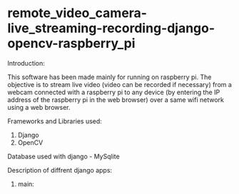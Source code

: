 # remote_video_camera-live_streaming-recording-django-opencv-raspberry_pi

Introduction:

This software has been made mainly for running on raspberry pi. The objective is to stream live video (video can be recorded if necessary) from a webcam 
connected with a raspberry pi to any device (by entering the IP address of the raspberry pi in the web browser) over a same wifi network using a web browser.

Frameworks and Libraries used:
  1. Django
  2. OpenCV
  
  Database used with django - MySqlite
  
Description of diffrent django apps:

  1. main:
  
  

